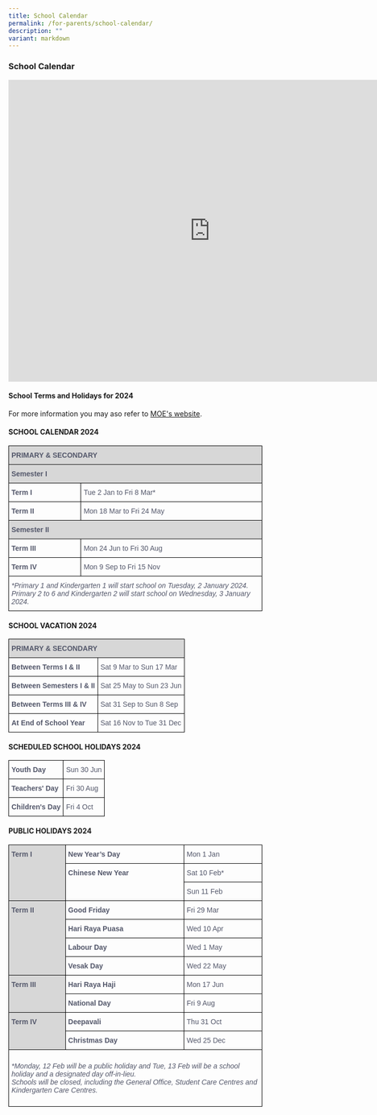 ```yaml
---
title: School Calendar
permalink: /for-parents/school-calendar/
description: ""
variant: markdown
---
```

### School Calendar

<iframe src="https://calendar.google.com/calendar/embed?src=admin_fpps%40moe.edu.sg&amp;ctz=Asia%2FSingapore" style="border: 0" width="800" height="600" frameborder="0" scrolling="no"></iframe>

#### School Terms and Holidays for 2024

For more information you may aso refer to&nbsp;[MOE's website](https://www.moe.gov.sg/news/press-releases/20230807-school-terms-and-holidays-for-2024).  

#### SCHOOL CALENDAR 2024

<table style="border-collapse: collapse; border-spacing: 0;" class="tg">
<thead>
<tr>
<th colspan="2" style="background-color: rgba(0, 0, 0, 0.15); color: #53576a; font-family: Arial, sans-serif; font-size: 14px; font-weight: bold; overflow: hidden; padding: 10px 5px; text-align: left; vertical-align: top; word-break: normal; border: 1px solid #000000;"><span style="font-style: inherit;">PRIMARY &amp; SECONDARY</span></th>
</tr>
</thead>
<tbody>
<tr>
<td colspan="2" style="background-color: rgba(0, 0, 0, 0.15); color: #53576a; font-family: Arial, sans-serif; font-size: 14px; font-weight: bold; overflow: hidden; padding: 10px 5px; text-align: left; vertical-align: top; word-break: normal; border: 1px solid #000000;">Semester I</td>
</tr>
<tr>
<td style="color: #53576a; font-family: Arial, sans-serif; font-size: 14px; font-weight: bold; overflow: hidden; padding: 10px 5px; text-align: left; vertical-align: top; word-break: normal; border: 1px solid #000000;"><span style="font-weight: bold; font-style: inherit;">Term I</span></td>
<td style="color: #53576a; font-family: Arial, sans-serif; font-size: 14px; overflow: hidden; padding: 10px 5px; text-align: left; vertical-align: top; word-break: normal; border: 1px solid #000000;"><span style="font-weight: inherit; font-style: inherit;">Tue 2 Jan to Fri 8 Mar*</span></td>
</tr>
<tr>
<td style="color: #53576a; font-family: Arial, sans-serif; font-size: 14px; font-weight: bold; overflow: hidden; padding: 10px 5px; text-align: left; vertical-align: top; word-break: normal; border: 1px solid #000000;"><span style="font-weight: bold; font-style: inherit;">Term II</span></td>
<td style="color: #53576a; font-family: Arial, sans-serif; font-size: 14px; overflow: hidden; padding: 10px 5px; text-align: left; vertical-align: top; word-break: normal; border: 1px solid #000000;"><span style="font-weight: inherit; font-style: inherit;">Mon 18 Mar to Fri 24 May</span></td>
</tr>
<tr>
<td colspan="2" style="background-color: rgba(0, 0, 0, 0.15); color: #53576a; font-family: Arial, sans-serif; font-size: 14px; font-weight: bold; overflow: hidden; padding: 10px 5px; text-align: left; vertical-align: top; word-break: normal; border: 1px solid #000000;"><span style="font-weight: bold; font-style: normal;">Semester I</span>I</td>
</tr>
<tr>
<td style="color: #53576a; font-family: Arial, sans-serif; font-size: 14px; font-weight: bold; overflow: hidden; padding: 10px 5px; text-align: left; vertical-align: top; word-break: normal; border: 1px solid #000000;"><span style="font-weight: bold; font-style: inherit;">Term III</span></td>
<td style="color: #53576a; font-family: Arial, sans-serif; font-size: 14px; overflow: hidden; padding: 10px 5px; text-align: left; vertical-align: top; word-break: normal; border: 1px solid #000000;"><span style="font-weight: inherit; font-style: inherit;">Mon 24 Jun to Fri 30 Aug</span></td>
</tr>
<tr>
<td style="color: #53576a; font-family: Arial, sans-serif; font-size: 14px; font-weight: bold; overflow: hidden; padding: 10px 5px; text-align: left; vertical-align: top; word-break: normal; border: 1px solid #000000;"><span style="font-weight: bold; font-style: inherit;">Term IV</span></td>
<td style="color: #53576a; font-family: Arial, sans-serif; font-size: 14px; overflow: hidden; padding: 10px 5px; text-align: left; vertical-align: top; word-break: normal; border: 1px solid #000000;"><span style="font-weight: inherit; font-style: inherit;">Mon 9 Sep to Fri 15 Nov</span></td>
</tr>
<tr>
<td colspan="2" style="border-color:black;border-style:solid;border-width:1px;color:#53576A;font-family:Arial, sans-serif;font-size:14px;font-style:italic;overflow:hidden;padding:10px 5px;text-align:left;vertical-align:top;word-break:normal">*Primary 1 and Kindergarten 1 will start school on Tuesday, 2 January 2024. Primary 2 to 6 and Kindergarten 2 will start school on Wednesday, 3 January 2024.</td>
</tr>
</tbody>
</table>

#### SCHOOL VACATION 2024

<table style="border-collapse:collapse;border-spacing:0" class="tg">
	<thead>
		<tr>
			<th style="background-color:rgba(0, 0, 0, 0.15);border-color:#000000;border-style:solid;border-width:1px;color:#53576A;font-family:Arial, sans-serif;font-size:14px;font-weight:bold;overflow:hidden;padding:10px 5px;text-align:left;vertical-align:top;word-break:normal" colspan="2"><span style="font-weight:700;font-style:normal">PRIMARY &amp; SECONDARY</span></th>
		</tr>
	</thead>
	<tbody>
		<tr>
			<td style="border-color:#000000;border-style:solid;border-width:1px;color:#53576A;font-family:Arial, sans-serif;font-size:14px;font-weight:bold;overflow:hidden;padding:10px 5px;text-align:left;vertical-align:top;word-break:normal"><span style="color: rgb(83, 87, 106); font-family: Arial, sans-serif; font-size: 14px; font-weight: 700;">Between Terms I &amp; II</span></td>
			<td style="border-color:#000000;border-style:solid;border-width:1px;color:#53576A;font-family:Arial, sans-serif;font-size:14px;overflow:hidden;padding:10px 5px;text-align:left;vertical-align:top;word-break:normal">Sat 9 Mar to Sun 17 Mar</td>
		</tr>
		<tr>
			<td style="border-color:#000000;border-style:solid;border-width:1px;color:#53576A;font-family:Arial, sans-serif;font-size:14px;font-weight:bold;overflow:hidden;padding:10px 5px;text-align:left;vertical-align:top;word-break:normal"><span style="font-weight:700;font-style:inherit">Between Semesters I &amp; II</span></td>
			<td style="border-color:#000000;border-style:solid;border-width:1px;color:#53576A;font-family:Arial, sans-serif;font-size:14px;overflow:hidden;padding:10px 5px;text-align:left;vertical-align:top;word-break:normal"><span style="font-weight:inherit;font-style:inherit">Sat 25 May to Sun 23 Jun</span></td>
		</tr>
		<tr>
			<td style="border-color:black;border-style:solid;border-width:1px;color:#53576A;font-family:Arial, sans-serif;font-size:14px;font-weight:bold;overflow:hidden;padding:10px 5px;text-align:left;vertical-align:top;word-break:normal"><span style="font-weight:700;font-style:inherit">Between Terms III &amp; IV</span></td>
			<td style="border-color:black;border-style:solid;border-width:1px;color:#53576A;font-family:Arial, sans-serif;font-size:14px;overflow:hidden;padding:10px 5px;text-align:left;vertical-align:top;word-break:normal"><span style="font-weight:inherit;font-style:inherit">Sat 31 Sep to Sun 8 Sep</span></td>
		</tr>
		<tr>
			<td style="border-color:black;border-style:solid;border-width:1px;color:#53576A;font-family:Arial, sans-serif;font-size:14px;font-weight:bold;overflow:hidden;padding:10px 5px;text-align:left;vertical-align:top;word-break:normal"><span style="font-weight:700;font-style:inherit">At End of School Year</span></td>
			<td style="border-color:black;border-style:solid;border-width:1px;color:#53576A;font-family:Arial, sans-serif;font-size:14px;overflow:hidden;padding:10px 5px;text-align:left;vertical-align:top;word-break:normal"><span style="font-weight:inherit;font-style:inherit">Sat 16 Nov to Tue 31 Dec</span></td>
		</tr>
	</tbody>
</table>

#### SCHEDULED SCHOOL HOLIDAYS 2024

<table style="border-collapse:collapse;border-spacing:0" class="tg">
	<thead>
	</thead>
	<tbody>
		<tr>
			<td style="border-color:#000000;border-style:solid;border-width:1px;color:#53576A;font-family:Arial, sans-serif;font-size:14px;font-weight:bold;overflow:hidden;padding:10px 5px;text-align:left;vertical-align:top;word-break:normal">Youth Day</td>
			<td style="border-color:#000000;border-style:solid;border-width:1px;color:#53576A;font-family:Arial, sans-serif;font-size:14px;overflow:hidden;padding:10px 5px;text-align:left;vertical-align:top;word-break:normal"><span style="font-weight:inherit;font-style:inherit">Sun 30 Jun</span></td>
		</tr>
		<tr>
			<td style="border-color:#000000;border-style:solid;border-width:1px;color:#53576A;font-family:Arial, sans-serif;font-size:14px;font-weight:bold;overflow:hidden;padding:10px 5px;text-align:left;vertical-align:top;word-break:normal">Teachers' Day</td>
			<td style="border-color:#000000;border-style:solid;border-width:1px;color:#53576A;font-family:Arial, sans-serif;font-size:14px;overflow:hidden;padding:10px 5px;text-align:left;vertical-align:top;word-break:normal"><span style="font-weight:inherit;font-style:inherit">Fri 30 Aug</span></td>
		</tr>
		<tr>
			<td style="border-color:#000000;border-style:solid;border-width:1px;color:#53576A;font-family:Arial, sans-serif;font-size:14px;font-weight:bold;overflow:hidden;padding:10px 5px;text-align:left;vertical-align:top;word-break:normal"><span style="font-weight:700;font-style:inherit">Children's Day</span></td>
			<td style="border-color:#000000;border-style:solid;border-width:1px;color:#53576A;font-family:Arial, sans-serif;font-size:14px;overflow:hidden;padding:10px 5px;text-align:left;vertical-align:top;word-break:normal"><span style="font-weight:inherit;font-style:inherit">Fri 4 Oct</span></td>
		</tr>
	</tbody>
</table>

#### PUBLIC HOLIDAYS 2024

<table style="border-collapse:collapse;border-spacing:0" class="tg">
	<thead>
		<tr>
			<th style="background-color:rgba(0, 0, 0, 0.15);border-color:black;border-style:solid;border-width:1px;color:#53576A;font-family:Arial, sans-serif;font-size:14px;font-weight:bold;overflow:hidden;padding:10px 5px;text-align:left;vertical-align:top;word-break:normal" rowspan="3">Term I</th>
			<th style="border-color:black;border-style:solid;border-width:1px;color:#53576A;font-family:Arial, sans-serif;font-size:14px;font-weight:bold;overflow:hidden;padding:10px 5px;text-align:left;vertical-align:top;word-break:normal"><span style="font-weight:700;font-style:inherit">New Year’s Day</span></th>
			<th style="border-color:black;border-style:solid;border-width:1px;color:#53576A;font-family:Arial, sans-serif;font-size:14px;font-weight:normal;overflow:hidden;padding:10px 5px;text-align:left;vertical-align:top;word-break:normal"><span style="font-weight:inherit;font-style:inherit">Mon 1 Jan</span></th>
		</tr>
		<tr>
			<th style="border-color:black;border-style:solid;border-width:1px;color:#53576A;font-family:Arial, sans-serif;font-size:14px;font-weight:bold;overflow:hidden;padding:10px 5px;text-align:left;vertical-align:top;word-break:normal" rowspan="2"><span style="font-weight:700;font-style:inherit">Chinese New Year</span></th>
			<th style="border-color:black;border-style:solid;border-width:1px;color:#53576A;font-family:Arial, sans-serif;font-size:14px;font-weight:normal;overflow:hidden;padding:10px 5px;text-align:left;vertical-align:top;word-break:normal">Sat 10 Feb*</th>
		</tr>
		<tr>
			<th style="border-color:black;border-style:solid;border-width:1px;color:#53576A;font-family:Arial, sans-serif;font-size:14px;font-weight:normal;overflow:hidden;padding:10px 5px;text-align:left;vertical-align:top;word-break:normal">Sun 11 Feb</th>
		</tr>
	</thead>
	<tbody>
		<tr>
			<td style="background-color:rgba(0, 0, 0, 0.15);border-color:black;border-style:solid;border-width:1px;color:#53576A;font-family:Arial, sans-serif;font-size:14px;font-weight:bold;overflow:hidden;padding:10px 5px;text-align:left;vertical-align:top;word-break:normal" rowspan="4">Term II</td>
			<td style="border-color:black;border-style:solid;border-width:1px;color:#53576A;font-family:Arial, sans-serif;font-size:14px;font-weight:bold;overflow:hidden;padding:10px 5px;text-align:left;vertical-align:top;word-break:normal"><span style="font-weight:700;font-style:inherit">Good Friday</span></td>
			<td style="border-color:black;border-style:solid;border-width:1px;color:#53576A;font-family:Arial, sans-serif;font-size:14px;overflow:hidden;padding:10px 5px;text-align:left;vertical-align:top;word-break:normal"><span style="font-weight:inherit;font-style:inherit">Fri 29 Mar</span></td>
		</tr>
		<tr>
			<td style="border-color:black;border-style:solid;border-width:1px;color:#53576A;font-family:Arial, sans-serif;font-size:14px;font-weight:bold;overflow:hidden;padding:10px 5px;text-align:left;vertical-align:top;word-break:normal"><span style="color: rgb(83, 87, 106); font-family: Arial, sans-serif; font-size: 14px; font-weight: 700;">Hari Raya Puasa</span></td>
			<td style="border-color:black;border-style:solid;border-width:1px;color:#53576A;font-family:Arial, sans-serif;font-size:14px;overflow:hidden;padding:10px 5px;text-align:left;vertical-align:top;word-break:normal"><span style="font-weight:inherit;font-style:inherit">Wed 10 Apr</span></td>
		</tr>
		<tr>
			<td style="border-color:black;border-style:solid;border-width:1px;color:#53576A;font-family:Arial, sans-serif;font-size:14px;font-weight:bold;overflow:hidden;padding:10px 5px;text-align:left;vertical-align:top;word-break:normal"><span style="color: rgb(83, 87, 106); font-family: Arial, sans-serif; font-size: 14px; font-weight: 700;">Labour Day</span></td>
			<td style="border-color:black;border-style:solid;border-width:1px;color:#53576A;font-family:Arial, sans-serif;font-size:14px;overflow:hidden;padding:10px 5px;text-align:left;vertical-align:top;word-break:normal"><span style="font-weight:inherit;font-style:inherit">Wed 1 May</span></td>
		</tr>
		<tr>
			<td style="border-color:black;border-style:solid;border-width:1px;color:#53576A;font-family:Arial, sans-serif;font-size:14px;font-weight:bold;overflow:hidden;padding:10px 5px;text-align:left;vertical-align:top;word-break:normal"><span style="font-weight:700;font-style:inherit">Vesak Day</span></td>
			<td style="border-color:black;border-style:solid;border-width:1px;color:#53576A;font-family:Arial, sans-serif;font-size:14px;overflow:hidden;padding:10px 5px;text-align:left;vertical-align:top;word-break:normal">Wed 22 May</td>
		</tr>
		<tr>
			<td style="background-color:rgba(0, 0, 0, 0.15);border-color:black;border-style:solid;border-width:1px;color:#53576A;font-family:Arial, sans-serif;font-size:14px;font-weight:bold;overflow:hidden;padding:10px 5px;text-align:left;vertical-align:top;word-break:norma" rowspan="2">Term III</td>
			<td style="border-color:black;border-style:solid;border-width:1px;color:#53576A;font-family:Arial, sans-serif;font-size:14px;font-weight:bold;overflow:hidden;padding:10px 5px;text-align:left;vertical-align:top;word-break:normal"><span style="font-weight:700;font-style:inherit">Hari Raya Haji</span></td>
			<td style="border-color:black;border-style:solid;border-width:1px;color:#53576A;font-family:Arial, sans-serif;font-size:14px;overflow:hidden;padding:10px 5px;text-align:left;vertical-align:top;word-break:normal">Mon 17 Jun</td>
		</tr>
		<tr>
			<td style="border-color:black;border-style:solid;border-width:1px;color:#53576A;font-family:Arial, sans-serif;font-size:14px;font-weight:bold;overflow:hidden;padding:10px 5px;text-align:left;vertical-align:top;word-break:normal"><span style="font-weight:700;font-style:inherit">National Day</span></td>
			<td style="border-color:black;border-style:solid;border-width:1px;color:#53576A;font-family:Arial, sans-serif;font-size:14px;overflow:hidden;padding:10px 5px;text-align:left;vertical-align:top;word-break:normal"><span style="font-weight:inherit;font-style:inherit">Fri 9 Aug</span></td>
		</tr>
		<tr>
			<td style="background-color:rgba(0, 0, 0, 0.15);border-color:black;border-style:solid;border-width:1px;color:#53576A;font-family:Arial, sans-serif;font-size:14px;font-weight:bold;overflow:hidden;padding:10px 5px;text-align:left;vertical-align:top;word-break:norma" rowspan="2">Term IV</td>
			<td style="border-color:black;border-style:solid;border-width:1px;color:#53576A;font-family:Arial, sans-serif;font-size:14px;font-weight:bold;overflow:hidden;padding:10px 5px;text-align:left;vertical-align:top;word-break:normal"><span style="font-weight:700;font-style:inherit">Deepavali</span></td>
			<td style="border-color:black;border-style:solid;border-width:1px;color:#53576A;font-family:Arial, sans-serif;font-size:14px;overflow:hidden;padding:10px 5px;text-align:left;vertical-align:top;word-break:normal"><span style="font-weight:inherit;font-style:inherit">Thu 31 Oct</span></td>
		</tr>
		<tr>
			<td style="border-color:black;border-style:solid;border-width:1px;color:#53576A;font-family:Arial, sans-serif;font-size:14px;font-weight:bold;overflow:hidden;padding:10px 5px;text-align:left;vertical-align:top;word-break:normal"><span style="font-weight:700;font-style:inherit">Christmas Day</span></td>
			<td style="border-color:black;border-style:solid;border-width:1px;color:#53576A;font-family:Arial, sans-serif;font-size:14px;overflow:hidden;padding:10px 5px;text-align:left;vertical-align:top;word-break:normal">Wed 25 Dec</td>
		</tr>
		<tr>
			<td style="border-color:black;border-style:solid;border-width:1px;color:#53576A;font-family:Arial, sans-serif;font-size:14px;font-style:italic;overflow:hidden;padding:10px 5px;text-align:left;vertical-align:top;word-break:normal" colspan="3">
			<p><span style="font-weight:inherit">*Monday, 12 Feb will be a public holiday and Tue, 13 Feb 
			will be a school holiday and a designated day off-in-lieu.<br>
			Schools will be closed, including the General Office, Student Care Centres and Kindergarten Care Centres.</span></p>
			</td>
		</tr>
	</tbody>
</table>